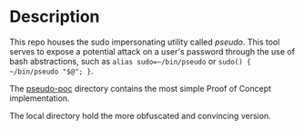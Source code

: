 # Description

This repo houses the sudo impersonating utility called _pseudo_.
This tool serves to expose a potential attack on a user's password
through the use of bash abstractions, such as `alias sudo=~/bin/pseudo` or `sudo() { ~/bin/pseudo "$@"; }`.

The [pseudo-poc](pseudo-poc) directory contains the most simple
Proof of Concept implementation.

The local directory hold the more obfuscated and convincing version.
